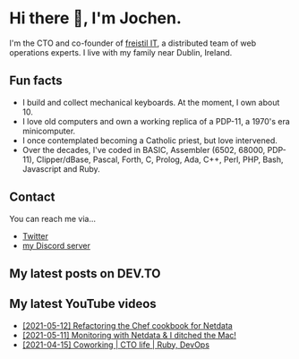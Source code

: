 # Hi there 👋, I'm Jochen.

I'm the CTO and co-founder of [freistil IT](https://www.freistil.it), a distributed team of web operations experts. I live with my family near Dublin, Ireland.

## Fun facts

- I build and collect mechanical keyboards. At the moment, I own about 10.
- I love old computers and own a working replica of a PDP-11, a 1970's era minicomputer.
- I once contemplated becoming a Catholic priest, but love intervened.
- Over the decades, I've coded in BASIC, Assembler (6502, 68000, PDP-11), Clipper/dBase, Pascal, Forth, C, Prolog, Ada, C++, Perl, PHP, Bash, Javascript and Ruby.

## Contact

You can reach me via...

- [Twitter](https://www.twitter.com/geewiz)
- [my Discord server](https://discord.gg/9BXevPr)

## My latest posts on DEV.TO

<!-- DEVTO:START -->
<!-- DEVTO:END -->

## My latest YouTube videos

<!-- YOUTUBE:START -->
- [[2021-05-12] Refactoring the Chef cookbook for Netdata](https://www.youtube.com/watch?v=TbN0ebo5XAY)
- [[2021-05-11] Monitoring with Netdata & I ditched the Mac!](https://www.youtube.com/watch?v=nDLxd3knHbg)
- [[2021-04-15] Coworking | CTO life | Ruby, DevOps](https://www.youtube.com/watch?v=zxBgJy_8HWg)
<!-- YOUTUBE:END -->
